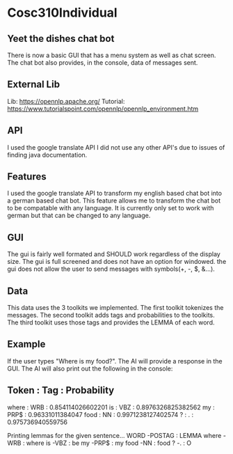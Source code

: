 # Cosc310Individual
## Yeet the dishes chat bot
There is now a basic GUI that has a menu system as well as chat screen.
The chat bot also provides, in the console, data of messages sent.

## External Lib
Lib: https://opennlp.apache.org/
Tutorial: https://www.tutorialspoint.com/opennlp/opennlp_environment.htm

## API
I used the google translate API
I did not use any other API's due to issues of finding java documentation.

## Features
I used the google translate API to transform my english based chat bot into a german based chat bot. This feature allows me to transform the chat bot to be compatable with any language. It is currently only set to work with german but that can be changed to any language.

## GUI
The gui is fairly well formated and SHOULD work regardless of the display size.
The gui is full screened and does not have an option for windowed.
the gui does not allow the user to send messages with symbols(+, -, $, &...).

## Data
This data uses the 3 toolkits we implemented.
The first toolkit tokenizes the messages.
The second toolkit adds tags and probabilities to the toolkits.
The third toolkit uses those tags and provides the LEMMA of each word.

## Example
If the user types "Where is my food?". The AI will provide a response in the GUI. The AI will also print out the following in the console:

Token	:	Tag	:	Probability
---------------------------------------------
where	:	WRB	:	0.854114026602201
is	:	VBZ	:	0.8976326825382562
my	:	PRP$	:	0.96331011384047
food	:	NN	:	0.9971238127402574
?	:	.	:	0.975736940559756

Printing lemmas for the given sentence...
WORD -POSTAG : LEMMA
where -WRB : where
is -VBZ : be
my -PRP$ : my
food -NN : food
? -. : O
